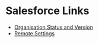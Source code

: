 # Salesforce Links
* [Organisation Status and Version](SfOrganisationMetaData.md)
* [Remote Settings](SfRemoteSettings.md)
